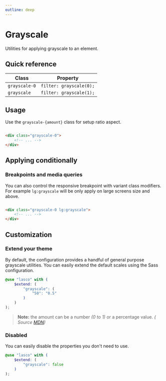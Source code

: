 ```yaml
---
outline: deep
---
```


# Grayscale

Utilities for applying grayscale to an element.

## Quick reference

| Class         | Property                |
|---------------|-------------------------|
| `grayscale-0` | `filter: grayscale(0);` |
| `grayscale`   | `filter: grayscale(1);` |

## Usage

Use the `grayscale-{amount}` class for setup ratio aspect.

```html

<div class="grayscale-0">
    <!-- ... -->
</div>
```

## Applying conditionally

### Breakpoints and media queries

You can also control the responsive breakpoint with variant class modifiers. For example `lg:grayscale` will be only
apply on large screens size and above.

```html

<div class="grayscale-0 lg:grayscale">
    <!-- ... -->
</div>
```

## Customization

### Extend your theme

By default, the configuration provides a handful of general purpose grayscale utilities. You can easily extend the
default scales using the Sass configuration.

```scss
@use "lasco" with (
    $extend: (
        "grayscale": (
            "50": "0.5"
        )
    )
);
```

> **Note:** the amount can be a number _(0 to 1)_ or a percentage value. _(
Source [MDN](https://developer.mozilla.org/en-US/docs/Web/CSS/filter-function/brightness()#exemples))_

### Disabled

You can easily disable the properties you don't need to use.

```scss
@use "lasco" with (
    $extend: (
        "grayscale": false
    )
);
```

